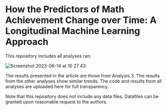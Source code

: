 # How the Predictors of Math Achievement Change over Time: A Longitudinal Machine Learning Approach

This repository includes all analyses ran:

![Screenshot 2023-08-14 at 10 27 43](https://github.com/Rosa-Lavelle-Hill/palma-ml-open/assets/51444424/1351d0fd-e511-4c53-b517-e7ad981e2f13)

The results presented in the article are those from Analysis 3. The results from the other analyses show similar trends. The code and results from all analyses are uploaded here for full transparency.

Note that this repository does not include any data files. Datafiles can be granted upon reasonable request to the authors.
